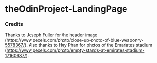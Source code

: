 # theOdinProject-LandingPage

### Credits

Thanks to Joseph Fuller for the header image (https://www.pexels.com/photo/close-up-photo-of-blue-weaponry-5578367/).
Also thanks to Huy Phan for photos of the Emariates stadium (https://www.pexels.com/photo/empty-stands-at-emirates-stadium-17160687/).
